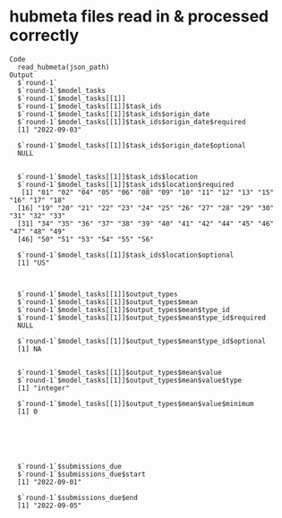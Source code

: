 # hubmeta files read in & processed correctly

    Code
      read_hubmeta(json_path)
    Output
      $`round-1`
      $`round-1`$model_tasks
      $`round-1`$model_tasks[[1]]
      $`round-1`$model_tasks[[1]]$task_ids
      $`round-1`$model_tasks[[1]]$task_ids$origin_date
      $`round-1`$model_tasks[[1]]$task_ids$origin_date$required
      [1] "2022-09-03"
      
      $`round-1`$model_tasks[[1]]$task_ids$origin_date$optional
      NULL
      
      
      $`round-1`$model_tasks[[1]]$task_ids$location
      $`round-1`$model_tasks[[1]]$task_ids$location$required
       [1] "01" "02" "04" "05" "06" "08" "09" "10" "11" "12" "13" "15" "16" "17" "18"
      [16] "19" "20" "21" "22" "23" "24" "25" "26" "27" "28" "29" "30" "31" "32" "33"
      [31] "34" "35" "36" "37" "38" "39" "40" "41" "42" "44" "45" "46" "47" "48" "49"
      [46] "50" "51" "53" "54" "55" "56"
      
      $`round-1`$model_tasks[[1]]$task_ids$location$optional
      [1] "US"
      
      
      
      $`round-1`$model_tasks[[1]]$output_types
      $`round-1`$model_tasks[[1]]$output_types$mean
      $`round-1`$model_tasks[[1]]$output_types$mean$type_id
      $`round-1`$model_tasks[[1]]$output_types$mean$type_id$required
      NULL
      
      $`round-1`$model_tasks[[1]]$output_types$mean$type_id$optional
      [1] NA
      
      
      $`round-1`$model_tasks[[1]]$output_types$mean$value
      $`round-1`$model_tasks[[1]]$output_types$mean$value$type
      [1] "integer"
      
      $`round-1`$model_tasks[[1]]$output_types$mean$value$minimum
      [1] 0
      
      
      
      
      
      
      $`round-1`$submissions_due
      $`round-1`$submissions_due$start
      [1] "2022-09-01"
      
      $`round-1`$submissions_due$end
      [1] "2022-09-05"
      
      
      

